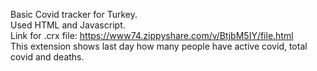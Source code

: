 Basic Covid tracker for Turkey.
<br>
Used HTML and Javascript.
<br>
Link for .crx file: https://www74.zippyshare.com/v/BtjbM5IY/file.html
<br>
This extension shows last day how many people have active covid, total covid and deaths.

